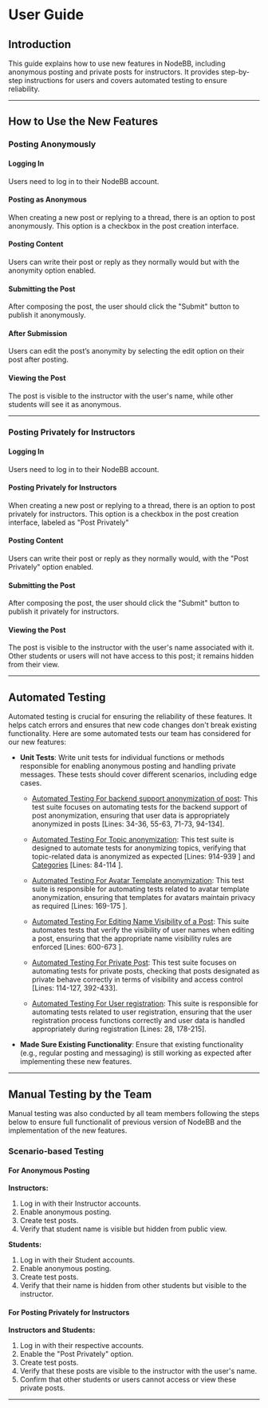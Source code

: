 # User Guide

## Introduction

This guide explains how to use new features in NodeBB, including anonymous posting and private posts for instructors. It provides step-by-step instructions for users and covers automated testing to ensure reliability.

---

## How to Use the New Features

### Posting Anonymously

#### Logging In

Users need to log in to their NodeBB account.

#### Posting as Anonymous

When creating a new post or replying to a thread, there is an option to post anonymously. This option is a checkbox in the post creation interface.

#### Posting Content

Users can write their post or reply as they normally would but with the anonymity option enabled.

#### Submitting the Post

After composing the post, the user should click the "Submit" button to publish it anonymously.

#### After Submission

Users can edit the post’s anonymity by selecting the edit option on their post after posting.

#### Viewing the Post

The post is visible to the instructor with the user's name, while other students will see it as anonymous.

---

### Posting Privately for Instructors

#### Logging In

Users need to log in to their NodeBB account.

#### Posting Privately for Instructors

When creating a new post or replying to a thread, there is an option to post privately for instructors. This option is a checkbox in the post creation interface, labeled as "Post Privately"

#### Posting Content

Users can write their post or reply as they normally would, with the "Post Privately" option enabled.

#### Submitting the Post

After composing the post, the user should click the "Submit" button to publish it privately for instructors.

#### Viewing the Post

The post is visible to the instructor with the user's name associated with it. Other students or users will not have access to this post; it remains hidden from their view.

---

## Automated Testing

Automated testing is crucial for ensuring the reliability of these features. It helps catch errors and ensures that new code changes don't break existing functionality. Here are some automated tests our team has considered for our new features:

- **Unit Tests**: Write unit tests for individual functions or methods responsible for enabling anonymous posting and handling private messages. These tests should cover different scenarios, including edge cases.

  - [Automated Testing For backend support anonymization of post](test/posts.js): This test suite focuses on automating tests for the backend support of post anonymization, ensuring that user data is appropriately anonymized in posts [Lines: 34-36, 55-63, 71-73, 94-134].

  - [Automated Testing For Topic anonymization](test/topics.js): This test suite is designed to automate tests for anonymizing topics, verifying that topic-related data is anonymized as expected [Lines: 914-939 ] and [Categories](test/categories.js) [Lines: 84-114 ].

  - [Automated Testing For Avatar Template anonymization](test/template-helpers.js): This test suite is responsible for automating tests related to avatar template anonymization, ensuring that templates for avatars maintain privacy as required [Lines: 169-175 ].

  - [Automated Testing For Editing Name Visibility of a Post](test/posts.js): This suite automates tests that verify the visibility of user names when editing a post, ensuring that the appropriate name visibility rules are enforced [Lines: 600-673 ].

  - [Automated Testing For Private Post](test/topics.js): This test suite focuses on automating tests for private posts, checking that posts designated as private behave correctly in terms of visibility and access control [Lines: 114-127, 392-433].

  - [Automated Testing For User registration](test/user.js): This suite is responsible for automating tests related to user registration, ensuring that the user registration process functions correctly and user data is handled appropriately during registration [Lines: 28, 178-215].

- **Made Sure Existing Functionality**: Ensure that existing functionality (e.g., regular posting and messaging) is still working as expected after implementing these new features.

---

## Manual Testing by the Team

Manual testing was also conducted by all team members following the steps below to ensure full functionalit of previous version of NodeBB and the implementation of the new features. 

### Scenario-based Testing

#### For Anonymous Posting

**Instructors:**

1. Log in with their Instructor accounts.
2. Enable anonymous posting.
3. Create test posts.
4. Verify that student name is visible but hidden from public view.

**Students:**

1. Log in with their Student accounts.
2. Enable anonymous posting.
3. Create test posts.
4. Verify that their name is hidden from other students but visible to the instructor.

#### For Posting Privately for Instructors

**Instructors and Students:**

1. Log in with their respective accounts.
2. Enable the "Post Privately" option.
3. Create test posts.
4. Verify that these posts are visible to the instructor with the user's name.
5. Confirm that other students or users cannot access or view these private posts.

---
